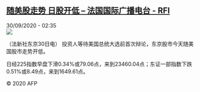 <!--1601430909000-->
[随美股走势 日股开低 – 法国国际广播电台 - RFI](http://www.rfi.fr//cn/contenu/20200930-%E9%9A%8F%E7%BE%8E%E8%82%A1%E8%B5%B0%E5%8A%BF-%E6%97%A5%E8%82%A1%E5%BC%80%E4%BD%8E)
------

<div>30/09/2020 - 02:35</div><img src="https://s.rfi.fr/media/display/80ab19a4-02b8-11eb-b1bd-005056a98db9/w:310/p:16x9/eco0003b.200930083501.jpg"><div class="t-content__body u-clearfix"><p>（法新社东京30日电）    投资人等待美国总统大选前首次辩论，东京股市今天随美国股市走势开低。</p><p>    日经225指数早盘下滑0.34%或79.06点，来到23460.04点；东证一部指数下跌0.51%或8.49点，来到1649.61点。</p><p class="t-copyright">© 2020 AFP</p>        </div>
